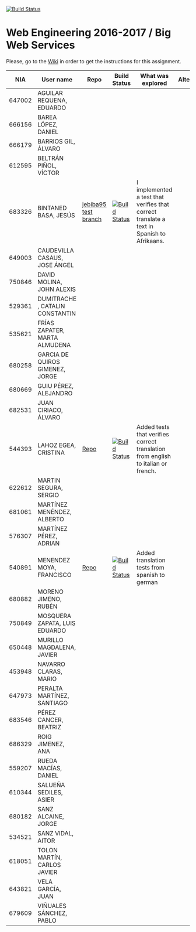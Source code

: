 [![Build Status](https://travis-ci.org/UNIZAR-30246-WebEngineering/lab2-big-ws.svg?branch=master)](https://travis-ci.org/UNIZAR-30246-WebEngineering/lab2-big-ws)
# Web Engineering 2016-2017 / Big Web Services
Please, go to the [Wiki](https://github.com/UNIZAR-30246-WebEngineering/lab2-big-ws/wiki) in order to get the instructions for this assignment.

NIA    | User name | Repo | Build Status | What was explored | Alternative | Score
-------|-----------|------|--------------|-------------------|-------------|--------
647002 | AGUILAR REQUENA, EDUARDO
666156 | BAREA LÓPEZ, DANIEL
666179 | BARRIOS GIL, ÁLVARO
612595 | BELTRÁN PIÑOL, VÍCTOR
683326 | BINTANED BASA, JESÚS | [jebiba95 test branch](https://github.com/jebiba95/lab2-big-ws/tree/test) | [![Build Status](https://travis-ci.org/jebiba95/lab2-big-ws.svg?branch=test)](https://travis-ci.org/jebiba95/lab2-big-ws?branch=test) | I implemented a test that verifies that correct translate a text in Spanish to Afrikaans.
649003 | CAUDEVILLA CASAUS, JOSE ÁNGEL
750846 | DAVID MOLINA, JOHN ALEXIS
529361 | DUMITRACHE , CATALIN  CONSTANTIN
535621 | FRÍAS ZAPATER, MARTA ALMUDENA
680258 | GARCIA DE QUIROS GIMENEZ, JORGE
680669 | GUIU PÉREZ, ALEJANDRO
682531 | JUAN CIRIACO, ÁLVARO
544393 | LAHOZ EGEA, CRISTINA | [Repo](https://github.com/cristinalahoz/lab2-big-ws/tree/test) | [![Build Status](https://travis-ci.org/cristinalahoz/lab2-big-ws.svg?branch=test)](https://travis-ci.org/cristinalahoz/lab2-big-ws) | Added tests that verifies correct translation from english to italian or french.
622612 | MARTIN SEGURA, SERGIO
681061 | MARTÍNEZ MENÉNDEZ, ALBERTO
576307 | MARTÍNEZ PÉREZ, ADRIAN
540891 | MENENDEZ MOYA, FRANCISCO | [Repo](https://github.com/fmenemo/lab2-big-ws/tree/test) | [![Build Status](https://travis-ci.org/fmenemo/lab2-big-ws.svg?branch=test)](https://travis-ci.org/fmenemo/lab2-big-ws) | Added translation tests from spanish to german
680882 | MORENO JIMENO, RUBÉN
750849 | MOSQUERA ZAPATA, LUIS EDUARDO
650448 | MURILLO MAGDALENA, JAVIER
453948 | NAVARRO CLARAS, MARIO
647973 | PERALTA MARTÍNEZ, SANTIAGO
683546 | PÉREZ CANCER, BEATRIZ
686329 | ROIG JIMENEZ, ANA
559207 | RUEDA MACÍAS, DANIEL
610344 | SALUEÑA SEDILES, ASIER
680182 | SANZ ALCAINE, JORGE
534521 | SANZ VIDAL, AITOR
618051 | TOLON MARTÍN, CARLOS JAVIER
643821 | VELA GARCÍA, JUAN
679609 | VIÑUALES SÁNCHEZ, PABLO
